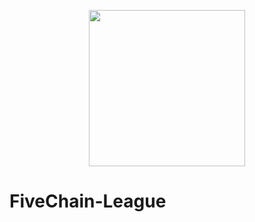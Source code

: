 <!-- PROJECT LOGO -->
<p align="center">
    <img src="https://image.noelshack.com/fichiers/2020/51/5/1608316320-fut-champions.png" width="250">
</p>

# FiveChain-League
